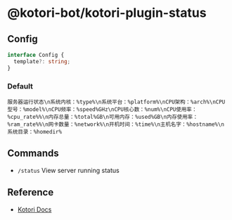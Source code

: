 # @kotori-bot/kotori-plugin-status

## Config

```typescript
interface Config {
  template?: string;
}
```

### Default

```text
服务器运行状态\n系统内核：%type%\n系统平台：%platform%\nCPU架构：%arch%\nCPU型号：%model%\nCPU频率：%speed%GHz\nCPU核心数：%num%\nCPU使用率：%cpu_rate%%\n内存总量：%total%GB\n可用内存：%used%GB\n内存使用率：%ram_rate%%\n网卡数量：%network%\n开机时间：%time%\n主机名字：%hostname%\n系统目录：%homedir%
```

## Commands

- `/status` View server running status

## Reference

- [Kotori Docs](https://kotori.js.org/)
